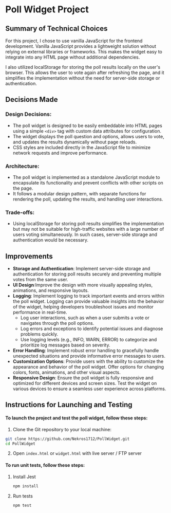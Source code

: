 # Poll Widget Project

## Summary of Technical Choices

For this project, I chose to use vanilla JavaScript for the frontend development. Vanilla JavaScript provides a lightweight solution without relying on external libraries or frameworks. This makes the widget easy to integrate into any HTML page without additional dependencies.

I also utilized localStorage for storing the poll results locally on the user's browser. This allows the user to vote again after refreshing the page, and it simplifies the implementation without the need for server-side storage or authentication.

## Decisions Made

### Design Decisions:
- The poll widget is designed to be easily embeddable into HTML pages using a simple `<div>` tag with custom data attributes for configuration.
- The widget displays the poll question and options, allows users to vote, and updates the results dynamically without page reloads.
- CSS styles are included directly in the JavaScript file to minimize network requests and improve performance.

### Architecture:
- The poll widget is implemented as a standalone JavaScript module to encapsulate its functionality and prevent conflicts with other scripts on the page.
- It follows a modular design pattern, with separate functions for rendering the poll, updating the results, and handling user interactions.

### Trade-offs:
- Using localStorage for storing poll results simplifies the implementation but may not be suitable for high-traffic websites with a large number of users voting simultaneously. In such cases, server-side storage and authentication would be necessary.

## Improvements
- **Storage and Authentication**: Implement server-side storage and authentication for storing poll results securely and preventing multiple votes from the same user.
- **UI Design**:Improve the design with more visually appealing styles, animations, and responsive layouts.
- **Logging**: Implement logging to track important events and errors within the poll widget. Logging can provide valuable insights into the behavior of the widget, helping developers troubleshoot issues and monitor performance in real-time.
   - Log user interactions, such as when a user submits a vote or navigates through the poll options.
   - Log errors and exceptions to identify potential issues and diagnose problems quickly.
   - Use logging levels (e.g., INFO, WARN, ERROR) to categorize and prioritize log messages based on severity.
- **Error Handling**: Implement robust error handling to gracefully handle unexpected situations and provide informative error messages to users.
- **Customization Options**: Provide users with the ability to customize the appearance and behavior of the poll widget. Offer options for changing colors, fonts, animations, and other visual aspects.
- **Responsive Design**: Ensure the poll widget is fully responsive and optimized for different devices and screen sizes. Test the widget on various devices to ensure a seamless user experience across platforms.

## Instructions for Launching and Testing

#### To launch the project and test the poll widget, follow these steps:

1. Clone the Git repository to your local machine:

```bash
git clone https://github.com/Nekros1712/PollWidget.git
cd PollWidget
```

2. Open `index.html` or `widget.html` with live server / FTP server

#### To run unit tests, follow these steps:

1. Install Jest
   ```bash
   npm install
   ```

2. Run tests
   ```bash
   npm test
   ```
